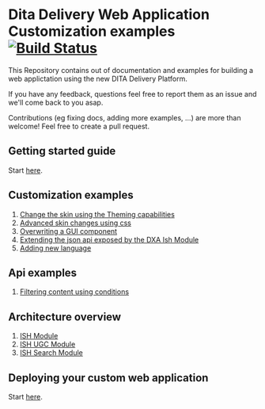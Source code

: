 # Dita Delivery Web Application Customization examples [![Build Status](https://travis-ci.org/sdl/dd-webapp-custom-examples.svg?branch=master)](https://travis-ci.org/sdl/dd-webapp-custom-examples)

This Repository contains out of documentation and examples for building a web applictation using the new DITA Delivery Platform.

If you have any feedback, questions feel free to report them as an issue and we'll come back to you asap.

Contributions (eg fixing docs, adding more examples, ...) are more than welcome! Feel free to create a pull request.

## Getting started guide

Start [here](./docs/Getting-started.md).

## Customization examples

1. [Change the skin using the Theming capabilities](./docs/customizing/Change-the-skin.md)
2. [Advanced skin changes using css](./docs/customizing/Advanced-skinning.md)
4. [Overwriting a GUI component](./docs/customizing/Overwriting-gui-component.md)
5. [Extending the json api exposed by the DXA Ish Module](./docs/customizing/Extending-json-api.md)
6. [Adding new language](./docs/customizing/Adding-language.md)

## Api examples

1. [Filtering content using conditions](./docs/apis/Setting-conditions.md)

## Architecture overview

1. [ISH Module](./docs/architecture/ISH-module.md)
2. [ISH UGC Module](./docs/architecture/ISH-UGC-module.md)
3. [ISH Search Module](./docs/architecture/ISH-Search-module.md)

## Deploying your custom web application

Start [here](./docs/Deploying-a-custom-web-app.md).
